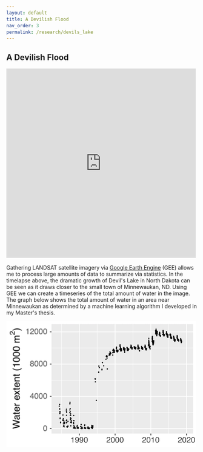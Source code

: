 ```yaml
---
layout: default
title: A Devilish Flood
nav_order: 3
permalink: /research/devils_lake
---
```


A Devilish Flood
----------

<iframe width="500" height="500" src="https://earthengine.google.com/iframes/timelapse_player_embed.html#v=48.06965,-99.25027,11.522,latLng&t=1.03&ps=50&bt=19840101&et=20181231&startDwell=0&endDwell=0" frameborder="0" allowfullscreen></iframe>

Gathering LANDSAT satellite imagery via [Google Earth Engine](https://earthengine.google.com) (GEE) allows me to process large amounts of data to summarize via statistics. In the timelapse above, the dramatic growth of Devil's Lake in North Dakota can be seen as it draws closer to the small town of Minnewaukan, ND. Using GEE we can create a timeseries of the total amount of water in the image. The graph below shows the total amount of water in an area near Minnewaukan as determined by a machine learning algorithm I developed in my Master's thesis.

![](/research/devils_lake_timeseries.png)
